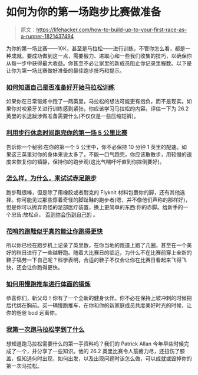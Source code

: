# 如何为你的第一场跑步比赛做准备

> 原文：<https://lifehacker.com/how-to-build-up-to-your-first-race-as-a-runner-1821437494>

为你的第一场比赛——10K，甚至是马拉松——进行训练，不管你怎么看，都是一种成就。要成功做到这一点，需要毅力、进取心和一些我们收集的技巧，以确保你从每一步中获得最大收益。你甚至不必让家里的新成员阻止你记录里程数。以下是让你为第一场比赛做好准备的最佳跑步技巧和提示。



### [**如何知道自己是否准备好开始马拉松训练**](https://vitals.lifehacker.com/how-to-know-if-you-re-ready-to-start-training-for-a-mar-1791124012#_ga=2.25163258.1112014062.1513692684-1371574852.1507643556)

如果你在日常锻炼中跑了一两英里，马拉松的想法可能更有抱负，而不是现实。如果你对咬紧牙关进行训练感到紧张，你应该学习马拉松的内容。评估一下为 26.2 英里的长途跋涉做准备需要什么(不仅仅是一些压缩短裤)。

### [**利用步行休息时间跑完你的第一场 5 公里比赛**](https://vitals.lifehacker.com/use-walking-breaks-to-run-your-first-5k-race-1792686257#_ga=2.261052493.1112014062.1513692684-1371574852.1507643556)

告诉你一个秘密:在你的第一个 5 公里中，你不必保持 10 分钟 1 英里的配速。如果这三英里对你的身体来说太多了，不能一口气跑完，你应该散散步，用较慢的速度来恢复你的镇静，保持你的跑步观(这比气喘吁吁直到你摔倒要好)。

### [**怎么样，为什么，来试试赤足跑步**](https://vitals.lifehacker.com/how-and-why-to-try-running-totally-barefoot-1814074001#_ga=2.261052493.1112014062.1513692684-1371574852.1507643556)

跑步鞋很棒，但是除了用橡胶或者耐克的 Flyknit 材料包裹你的脚，还有其他选择。你可能见过那些穿着奇怪的脚趾鞋的跑步者(嗯，并不像他们声称的那样好)，但是你可以抛弃奇怪的足部医疗装置，换上更简单的东西:你的赤脚。给新手的一个忠告:放松点， [否则你会伤到自己的](https://lifehacker.com/start-slowly-to-avoid-injuries-caused-by-running-barefo-5990627#_ga=2.33888609.1112014062.1513692684-1371574852.1507643556) 。

### [**花哨的跑鞋似乎真的能让你跑得更快**](https://vitals.lifehacker.com/fancy-running-shoes-really-do-seem-to-make-you-faster-1820756678#_ga=2.21322107.1112014062.1513692684-1371574852.1507643556)

所以你已经在跑步机上记录了英里数，在你当地的跑道上跑了几圈，甚至在一个美好的秋日进行了一些越野跑。随着大比赛日的临近，为什么不在比赛前穿上全新的鞋子犒劳一下自己呢？科学表明，合适的鞋子不仅会让你在比赛日看起来飞得飞快，还会让你跑得更快。

### [**如何用慢跑推车进行体面的锻炼**](https://offspring.lifehacker.com/how-to-get-a-decent-workout-with-a-jogging-stroller-1798637736#_ga=2.21322107.1112014062.1513692684-1371574852.1507643556)

恭喜你们，新父母！你有了一个全新的健身伙伴。你不必在保持上坡冲刺的时候把后代绑在胸前。买一辆慢跑推车，在你和你的新家庭成员共度美好时光的时候，让你的爸爸 bod 远离你。

### [**我第一次跑马拉松学到了什么**](https://lifehacker.com/what-i-learned-running-my-first-marathon-1793461533#_ga=2.21322107.1112014062.1513692684-1371574852.1507643556)

想知道跑马拉松需要什么的第一手资料吗？我们的 Patrick Allan 今年早些时候完成了一个，并分享了一些知识。他的 26.2 英里比赛令人筋疲力尽，还扭伤了膝盖，但知道何时出现，如何出发，以及出现问题时该怎么做，可以成就或毁掉你的第一次马拉松。